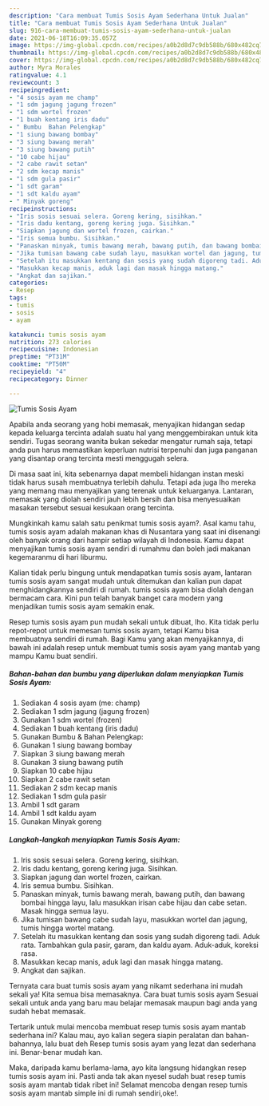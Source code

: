 ```yaml
---
description: "Cara membuat Tumis Sosis Ayam Sederhana Untuk Jualan"
title: "Cara membuat Tumis Sosis Ayam Sederhana Untuk Jualan"
slug: 916-cara-membuat-tumis-sosis-ayam-sederhana-untuk-jualan
date: 2021-06-18T16:09:35.057Z
image: https://img-global.cpcdn.com/recipes/a0b2d8d7c9db588b/680x482cq70/tumis-sosis-ayam-foto-resep-utama.jpg
thumbnail: https://img-global.cpcdn.com/recipes/a0b2d8d7c9db588b/680x482cq70/tumis-sosis-ayam-foto-resep-utama.jpg
cover: https://img-global.cpcdn.com/recipes/a0b2d8d7c9db588b/680x482cq70/tumis-sosis-ayam-foto-resep-utama.jpg
author: Myra Morales
ratingvalue: 4.1
reviewcount: 3
recipeingredient:
- "4 sosis ayam me champ"
- "1 sdm jagung jagung frozen"
- "1 sdm wortel frozen"
- "1 buah kentang iris dadu"
- " Bumbu  Bahan Pelengkap"
- "1 siung bawang bombay"
- "3 siung bawang merah"
- "3 siung bawang putih"
- "10 cabe hijau"
- "2 cabe rawit setan"
- "2 sdm kecap manis"
- "1 sdm gula pasir"
- "1 sdt garam"
- "1 sdt kaldu ayam"
- " Minyak goreng"
recipeinstructions:
- "Iris sosis sesuai selera. Goreng kering, sisihkan."
- "Iris dadu kentang, goreng kering juga. Sisihkan."
- "Siapkan jagung dan wortel frozen, cairkan."
- "Iris semua bumbu. Sisihkan."
- "Panaskan minyak, tumis bawang merah, bawang putih, dan bawang bombai hingga layu, lalu masukkan irisan cabe hijau dan cabe setan. Masak hingga semua layu."
- "Jika tumisan bawang cabe sudah layu, masukkan wortel dan jagung, tumis hingga wortel matang."
- "Setelah itu masukkan kentang dan sosis yang sudah digoreng tadi. Aduk rata. Tambahkan gula pasir, garam, dan kaldu ayam. Aduk-aduk, koreksi rasa."
- "Masukkan kecap manis, aduk lagi dan masak hingga matang."
- "Angkat dan sajikan."
categories:
- Resep
tags:
- tumis
- sosis
- ayam

katakunci: tumis sosis ayam 
nutrition: 273 calories
recipecuisine: Indonesian
preptime: "PT31M"
cooktime: "PT50M"
recipeyield: "4"
recipecategory: Dinner

---
```



![Tumis Sosis Ayam](https://img-global.cpcdn.com/recipes/a0b2d8d7c9db588b/680x482cq70/tumis-sosis-ayam-foto-resep-utama.jpg)

Apabila anda seorang yang hobi memasak, menyajikan hidangan sedap kepada keluarga tercinta adalah suatu hal yang menggembirakan untuk kita sendiri. Tugas seorang  wanita bukan sekedar mengatur rumah saja, tetapi anda pun harus memastikan keperluan nutrisi terpenuhi dan juga panganan yang disantap orang tercinta mesti menggugah selera.

Di masa  saat ini, kita sebenarnya dapat membeli hidangan instan meski tidak harus susah membuatnya terlebih dahulu. Tetapi ada juga lho mereka yang memang mau menyajikan yang terenak untuk keluarganya. Lantaran, memasak yang diolah sendiri jauh lebih bersih dan bisa menyesuaikan masakan tersebut sesuai kesukaan orang tercinta. 



Mungkinkah kamu salah satu penikmat tumis sosis ayam?. Asal kamu tahu, tumis sosis ayam adalah makanan khas di Nusantara yang saat ini disenangi oleh banyak orang dari hampir setiap wilayah di Indonesia. Kamu dapat menyajikan tumis sosis ayam sendiri di rumahmu dan boleh jadi makanan kegemaranmu di hari liburmu.

Kalian tidak perlu bingung untuk mendapatkan tumis sosis ayam, lantaran tumis sosis ayam sangat mudah untuk ditemukan dan kalian pun dapat menghidangkannya sendiri di rumah. tumis sosis ayam bisa diolah dengan bermacam cara. Kini pun telah banyak banget cara modern yang menjadikan tumis sosis ayam semakin enak.

Resep tumis sosis ayam pun mudah sekali untuk dibuat, lho. Kita tidak perlu repot-repot untuk memesan tumis sosis ayam, tetapi Kamu bisa membuatnya sendiri di rumah. Bagi Kamu yang akan menyajikannya, di bawah ini adalah resep untuk membuat tumis sosis ayam yang mantab yang mampu Kamu buat sendiri.

<!--inarticleads1-->

##### Bahan-bahan dan bumbu yang diperlukan dalam menyiapkan Tumis Sosis Ayam:

1. Sediakan 4 sosis ayam (me: champ)
1. Sediakan 1 sdm jagung (jagung frozen)
1. Gunakan 1 sdm wortel (frozen)
1. Sediakan 1 buah kentang (iris dadu)
1. Gunakan  Bumbu &amp; Bahan Pelengkap:
1. Gunakan 1 siung bawang bombay
1. Siapkan 3 siung bawang merah
1. Gunakan 3 siung bawang putih
1. Siapkan 10 cabe hijau
1. Siapkan 2 cabe rawit setan
1. Sediakan 2 sdm kecap manis
1. Sediakan 1 sdm gula pasir
1. Ambil 1 sdt garam
1. Ambil 1 sdt kaldu ayam
1. Gunakan  Minyak goreng




<!--inarticleads2-->

##### Langkah-langkah menyiapkan Tumis Sosis Ayam:

1. Iris sosis sesuai selera. Goreng kering, sisihkan.
1. Iris dadu kentang, goreng kering juga. Sisihkan.
1. Siapkan jagung dan wortel frozen, cairkan.
1. Iris semua bumbu. Sisihkan.
1. Panaskan minyak, tumis bawang merah, bawang putih, dan bawang bombai hingga layu, lalu masukkan irisan cabe hijau dan cabe setan. Masak hingga semua layu.
1. Jika tumisan bawang cabe sudah layu, masukkan wortel dan jagung, tumis hingga wortel matang.
1. Setelah itu masukkan kentang dan sosis yang sudah digoreng tadi. Aduk rata. Tambahkan gula pasir, garam, dan kaldu ayam. Aduk-aduk, koreksi rasa.
1. Masukkan kecap manis, aduk lagi dan masak hingga matang.
1. Angkat dan sajikan.




Ternyata cara buat tumis sosis ayam yang nikamt sederhana ini mudah sekali ya! Kita semua bisa memasaknya. Cara buat tumis sosis ayam Sesuai sekali untuk anda yang baru mau belajar memasak maupun bagi anda yang sudah hebat memasak.

Tertarik untuk mulai mencoba membuat resep tumis sosis ayam mantab sederhana ini? Kalau mau, ayo kalian segera siapin peralatan dan bahan-bahannya, lalu buat deh Resep tumis sosis ayam yang lezat dan sederhana ini. Benar-benar mudah kan. 

Maka, daripada kamu berlama-lama, ayo kita langsung hidangkan resep tumis sosis ayam ini. Pasti anda tak akan nyesel sudah buat resep tumis sosis ayam mantab tidak ribet ini! Selamat mencoba dengan resep tumis sosis ayam mantab simple ini di rumah sendiri,oke!.

